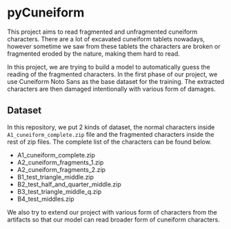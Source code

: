 # pyCuneiform

This project aims to read fragmented and unfragmented cuneiform characters. There are a lot of excavated cuneiform tablets nowadays, however sometime we saw from these tablets the characters are broken or fragmented eroded by the nature, making them hard to read.

In this project, we are trying to build a model to automatically guess the reading of the fragmented characters. In the first phase of our project, we use Cuneiform Noto Sans as the base dataset for the training. The extracted characters are then damaged intentionally with various form of damages.

## Dataset

In this repository, we put 2 kinds of dataset, the normal characters inside `A1_cuneiform_complete.zip` file and the fragmented characters inside the rest of zip files. The complete list of the characters can be found below.

- A1_cuneiform_complete.zip
- A2_cuneiform_fragments_1.zip
- A2_cuneiform_fragments_2.zip
- B1_test_triangle_middle.zip
- B2_test_half_and_quarter_middle.zip
- B3_test_triangle_middle_q.zip
- B4_test_middles.zip 

We also try to extend our project with various form of characters from the artifacts so that our model can read broader form of cuneiform characters.
